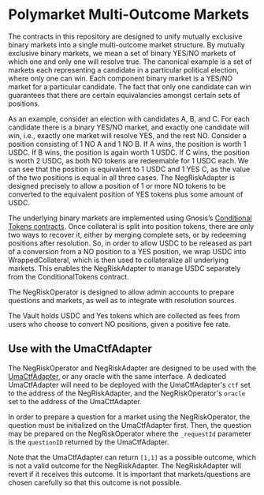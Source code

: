 # Polymarket Multi-Outcome Markets

The contracts in this repository are designed to unify mutually exclusive binary markets into a single multi-outcome market structure. By mutually exclusive binary markets, we mean a set of binary YES/NO markets of which one and only one will resolve true. The canonical example is a set of markets each representing a candidate in a particular political election, where only one can win. Each component binary market is a YES/NO market for a particular candidate. The fact that only one candidate can win guarantees that there are certain equivalancies amongst certain sets of positions.

As an example, consider an election with candidates A, B, and C. For each candidate there is a binary YES/NO market, and exactly one candidate will win, i.e., exactly one market will resolve YES, and the rest NO. Consider a position consisting of 1 NO A and 1 NO B.
If A wins, the position is worth 1 USDC. If B wins, the position is again worth 1 USDC. If C wins, the position is worth 2 USDC, as both NO tokens are redeemable for 1 USDC each. We can see that the position is equivalent to 1 USDC and 1 YES C, as the value of the two positions is equal in all three cases. The NegRiskAdapter is designed precisely to allow a position of 1 or more NO tokens to be converted to the equivalent position of YES tokens plus some amount of USDC.

The underlying binary markets are implemented using Gnosis’s [Conditional Tokens contracts](https://github.com/gnosis/conditional-tokens-contracts). Once collateral is split into position tokens, there are only two ways to recover it, either by merging complete sets, or by redeeming positions after resolution. So, in order to allow USDC to be released as part of a conversion from a NO position to a YES position, we wrap USDC into WrappedCollateral, which is then used to collateralize all underlying markets. This enables the NegRiskAdapter to manage USDC separately from the ConditionalTokens contract.

The NegRiskOperator is designed to allow admin accounts to prepare questions and markets, as well as to integrate with resolution sources.

The Vault holds USDC and Yes tokens which are collected as fees from users who choose to convert NO positions, given a positive fee rate.

## Use with the UmaCtfAdapter

The NegRiskOperator and NegRiskAdapter are designed to be used with the [UmaCtfAdapter](https://github.com/Polymarket/uma-ctf-adapter), or any oracle with the same interface.
A dedicated UmaCtfAdapter will need to be deployed with the UmaCtfAdapter's `ctf` set to the address of the NegRiskAdapter, and the NegRiskOperator's `oracle` set to the address of the UmaCtfAdapter.

In order to prepare a question for a market using the NegRiskOperator, the question must be initialized on the UmaCtfAdapter first. Then, the question may be prepared on the NegRiskOperator where the `_requestId` parameter is the `questionID` returned by the UmaCtfAdapter.

Note that the UmaCtfAdapter can return `[1,1]` as a possible outcome, which is not a valid outcome for the NegRiskAdapter. The NegRiskAdapter will revert if it receives this outcome. It is important that markets/questions are chosen carefully so that this outcome is not possible.
